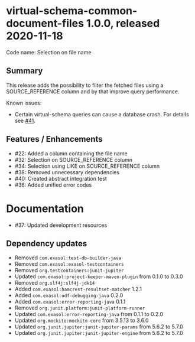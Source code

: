 # virtual-schema-common-document-files 1.0.0, released 2020-11-18
 
Code name: Selection on file name
 
## Summary

This release adds the possibility to filter the fetched files using a SOURCE_REFERENCE column and by that improve query performance.

Known issues:

* Certain virtual-schema queries can cause a database crash. For details see [#41](https://github.com/exasol/virtual-schema-common-document-files/issues/41).

## Features / Enhancements

* #22: Added a column containing the file name
* #32: Selection on SOURCE_REFERENCE column
* #34: Selection using LIKE on SOURCE_REFERENCE column
* #38: Removed unnecessary dependencies
* #40: Created abstract integration test
* #36: Added unified error codes 


# Documentation

* #37: Updated development resources

## Dependency updates

* Removed `com.exasol:test-db-builder-java`
* Removed `com.exasol:exasol-testcontainers`
* Removed `org.testcontainers:junit-jupiter`
* Updated `com.exasol:project-keeper-maven-plugin` from 0.1.0 to 0.3.0
* Removed `org.slf4j:slf4j-jdk14`
* Added `com.exasol:hamcrest-resultset-matcher` 1.2.1
* Added `com.exasol:udf-debugging-java` 0.2.0
* Added `com.exasol:error-reporting-java` 0.1.1
* Removed `org.junit.platform:junit-platform-runner`
* Updated `com.exasol:error-reporting-java` from 0.1.1 to 0.2.0
* Updated `org.mockito:mockito-core` from 3.5.13 to 3.6.0
* Updated `org.junit.jupiter:junit-jupiter-params` from 5.6.2 to 5.7.0
* Updated `org.junit.jupiter:junit-jupiter-engine` from 5.6.2 to 5.7.0

